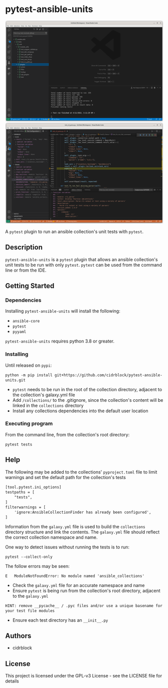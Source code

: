 # pytest-ansible-units

![VScode Overview](images/vscode_overview.png)
![VScode Debug](images/vscode_debug.png)


A `pytest` plugin to run an ansible collection's unit tests with `pytest`.

## Description

`pytest-ansible-units` is a `pytest` plugin that allows an ansible collection's unit tests to be run with only `pytest`.  `pytest` can be used from the command line or from the IDE.

## Getting Started

### Dependencies

Installing `pytest-ansible-units` will install the following:

* `ansible-core`
* `pytest`
* `pyyaml`

`pytest-ansible-units` requires python 3.8 or greater.

### Installing

Until released on `pypi`:

```
python -m pip install git+https://github.com/cidrblock/pytest-ansible-units.git
```

* `pytest` needs to be run in the root of the collection directory, adjacent to the collection's galaxy.yml file
* Add `/collections/` to the .gitignore, since the collection's content will be linked in the `collections` directory
* Install any collections dependencies into the default user location

### Executing program

From the command line, from the collection's root directory:

```
pytest tests
```

## Help

The following may be added to the collections' `pyproject.toml` file to limit warnings and set the default path for the collection's tests

```
[tool.pytest.ini_options]
testpaths = [
    "tests",
]
filterwarnings = [
    'ignore:AnsibleCollectionFinder has already been configured',
]
```

Information from the `galaxy.yml` file is used to build the `collections` directory structure and link the contents. The `galaxy.yml` file should reflect the correct collection namespace and name.

One way to detect issues without running the tests is to run:

```
pytest --collect-only
```

The follow errors may be seen:

```
E   ModuleNotFoundError: No module named 'ansible_collections'
```

* Check the `galaxy.yml` file for an accurate namespace and name
* Ensure `pytest` is being run from the collection's root directory, adjacent to the `galaxy.yml`

```
HINT: remove __pycache__ / .pyc files and/or use a unique basename for your test file modules
```

* Ensure each test directory has an `__init__.py`


## Authors

* cidrblock

## License

This project is licensed under the GPL-v3 License - see the LICENSE file for details
